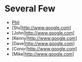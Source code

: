 # Several Few


* [Phil](http://www.google.com)
* [Stu|http://www.google.com]
* [John|http://www.google.com]
* [Kenny|http://www.google.com]
* [Dave|http://www.google.com]
* [Conor|http://www.google.com]
* [Mike|http://www.google.com]

